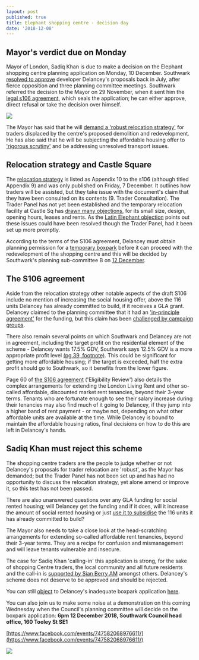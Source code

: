 ```yaml
---
layout: post
published: true
title: Elephant shopping centre - decision day
date: '2018-12-08'
---
```

## Mayor's verdict due on Monday

Mayor of London, Sadiq Khan is due to make a decision on the Elephant shopping centre planning application on Monday, 10 December.  Southwark [resolved to approve](http://35percent.org/2018-07-09-delancey/) developer Delancey's proposals back in July, after fierce opposition and three planning committee meetings.  Southwark referred the decision to the Mayor on 29 November, when it sent him the [legal s106 agreement](http://planbuild.southwark.gov.uk/documents/?GetDocument=%7b%7b%7b!cmd1tKmi8kCHCJ6ouDat0w%3d%3d!%7d%7d%7d), which seals the application; he can either approve, direct refusal or take the decision over himself.

![](http://35percent.org/img/sadiqkhansc.jpg)

The Mayor has said that he will [demand a 'robust relocation strategy'](https://www.change.org/p/sadiq-khan-sadiq-say-no-to-the-displacement-of-bame-communities-from-elephant-castle/responses/41627) for traders displaced by the centre's proposed demolition and redevelopment.  He has also said that he will be subjecting the affordable housing offer to ['rigorous scrutiny'](https://www.change.org/p/sadiq-khan-sadiq-say-no-to-the-displacement-of-bame-communities-from-elephant-castle/responses/41627) and be addressing unresolved transport issues.

## Relocation strategy and Castle Square

The [relocation strategy](https://docdro.id/0xsDbrm) is listed as Appendix 10 to the s106 (although titled Appendix 9) and was only published on Friday, 7 December.  It outlines how traders will be assisted, but they take issue with the document's claim that they have been consulted on its contents (9. Trader Consultation).  The Trader Panel has not yet been established and the temporary relocation facility at Castle Sq has [drawn many objections](http://35percent.org/2018-11-24-castle-square-delancey-responds/), for its small size, design, opening hours, leases and rents.  As the [Latin Elephant objection](https://docdro.id/cJY7s28) points out these issues could have been resolved though the Trader Panel, had it been set up more promptly. 

According to the terms of the S106 agreement, Delancey must obtain planning permission for a [temporary boxpark](http://35percent.org/boxpark) before it can proceed with the redevelopment of the shopping centre and this will be decided by Southwark's planning sub-committee B on [12 December](http://moderngov.southwark.gov.uk/ieListDocuments.aspx?CId=353&MId=6147&Ver=4).

## The S106 agreement

Aside from the relocation strategy other notable aspects of the draft S106 include no mention of increasing the social housing offer, above the 116 units Delancey has already committed to build, if it receives a GLA grant.  Delancey claimed to the planning committee that it had an ['in-principle agreement'](http://planbuild.southwark.gov.uk/documents/?GetDocument=%7b%7b%7b!b5xBNaYRSleWlYx6oXVrEA%3d%3d!%7d%7d%7d) for the funding, but this claim has been [challenged by campaign groups](http://35percent.org/2018-10-30-shopping-centre-legal-challenge/).

There also remain several points on which Southwark and Delancey are not in agreement, including the target profit on the residential element of the scheme - Delancey wants 17.5% GDV, Southwark says 12.5% GDV is a more appropriate profit level [(pg 39, footnote)](http://planbuild.southwark.gov.uk/documents/?GetDocument=%7b%7b%7b!cmd1tKmi8kCHCJ6ouDat0w%3d%3d!%7d%7d%7d).  This could be significant for getting more affordable housing; if the target is exceeded, half the extra profit should go to Southwark, so it benefits from the lower figure.

Page 60 of [the S106 agreement](http://planbuild.southwark.gov.uk/documents/?GetDocument=%7b%7b%7b!cmd1tKmi8kCHCJ6ouDat0w%3d%3d!%7d%7d%7d) ('Eligibility Review') also details the complex arrangements for extending the London Living Rent and other so-called affordable, discounted market rent tenancies, beyond their 3-year terms.  Tenants who are fortunate enough to see their salary increase during their tenancies may also find much of it going to Delancey, if they jump into a higher band of rent payment - or maybe not, depending on what other affordable units are available at the time.  While Delancey is bound to maintain the affordable housing ratios, final decisions on how to do this are left in Delancey's hands.
 
## Sadiq Khan must reject this scheme

The shopping centre traders are the people to judge whether or not Delancey's proposals for trader relocation are 'robust', as the Mayor has demanded; but the Trader Panel has not been set up and has had no opportunity to discuss the relocation strategy, yet alone amend or improve it, so this test has not been passed. 

There are also unanswered questions over any GLA funding for social rented housing; will Delancey get the funding and if it does, will it increase the amount of social rented housing or just [use it to subsidise](http://35percent.org/2018-07-02-viability-and-delancey/) the 116 units it has already committed to build?

The Mayor also needs to take a close look at the head-scratching arrangements for extending so-called affordable rent tenancies, beyond their 3-year terms.  They are a recipe for confusion and mismanagement and will leave tenants vulnerable and insecure. 

The case for Sadiq Khan 'calling-in' this application is strong, for the sake of shopping Centre traders, the local community and all future residents and the call-in is [supported by Sian Berry AM](https://docdro.id/DsV9baX) amongst others.  Delancey's scheme does not deserve to be approved and should be rejected.

You can still [object](http://35percent.org/boxpark/#object) to Delancey's inadequate boxpark application [here](http://35percent.org/boxpark/#object).

You can also join us to make some noise at a demonstration on this coming Wednesday when the Council's planning committee will decide on the boxpark application: **6pm 12 December 2018, Southwark Council head office, 160 Tooley St SE1**  

[https://www.facebook.com/events/747582068976611/](https://www.facebook.com/events/747582068976611/)

![](http://35percent.org/img/tweet.gif)
